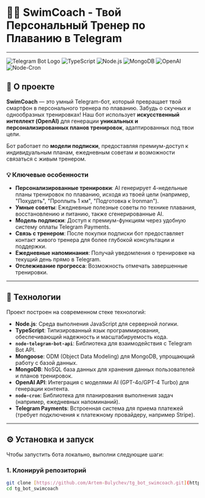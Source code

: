 # 🏊‍♀️ SwimCoach - Твой Персональный Тренер по Плаванию в Telegram

---

![Telegram Bot Logo](https://img.shields.io/badge/Telegram-Bot-blue.svg?logo=telegram)
![TypeScript](https://img.shields.io/badge/TypeScript-007ACC?style=flat&logo=typescript&logoColor=white)
![Node.js](https://img.shields.io/badge/Node.js-339933?style=flat&logo=node.js&logoColor=white)
![MongoDB](https://img.shields.io/badge/MongoDB-47A248?style=flat&logo=mongodb&logoColor=white)
![OpenAI](https://img.shields.io/badge/OpenAI-412991?style=flat&logo=openai&logoColor=white)
![Node-Cron](https://img.shields.io/badge/Scheduler-Node--Cron-green.svg)

## 🌟 О проекте

**SwimCoach** — это умный Telegram-бот, который превращает твой смартфон в персонального тренера по плаванию. Забудь о скучных и однообразных тренировках! Наш бот использует **искусственный интеллект (OpenAI)** для генерации **уникальных и персонализированных планов тренировок**, адаптированных под твои цели.

Бот работает по **модели подписки**, предоставляя премиум-доступ к индивидуальным планам, ежедневным советам и возможности связаться с живым тренером.

### 💡 Ключевые особенности

* **Персонализированные тренировки**: AI генерирует 4-недельные планы тренировок по плаванию, исходя из твоей цели (например, "Похудеть", "Проплыть 1 км", "Подготовка к Ironman").
* **Умные советы**: Ежедневные полезные советы по технике плавания, восстановлению и питанию, также сгенерированные AI.
* **Модель подписки**: Доступ к премиум-функциям через удобную систему оплаты Telegram Payments.
* **Связь с тренером**: После покупки подписки бот предоставляет контакт живого тренера для более глубокой консультации и поддержки.
* **Ежедневные напоминания**: Получай уведомления о тренировке на текущий день прямо в Telegram.
* **Отслеживание прогресса**: Возможность отмечать завершенные тренировки.

---

## 🚀 Технологии

Проект построен на современном стеке технологий:

* **Node.js**: Среда выполнения JavaScript для серверной логики.
* **TypeScript**: Типизированный язык программирования, обеспечивающий надежность и масштабируемость кода.
* **`node-telegram-bot-api`**: Библиотека для взаимодействия с Telegram Bot API.
* **Mongoose**: ODM (Object Data Modeling) для MongoDB, упрощающий работу с базой данных.
* **MongoDB**: NoSQL база данных для хранения данных пользователей и планов тренировок.
* **OpenAI API**: Интеграция с моделями AI (GPT-4o/GPT-4 Turbo) для генерации контента.
* **`node-cron`**: Библиотека для планирования выполнения задач (например, ежедневных напоминаний).
* **Telegram Payments**: Встроенная система для приема платежей (требует подключения к платежному провайдеру, например Stripe).

---

## ⚙️ Установка и запуск

Чтобы запустить бота локально, выполни следующие шаги:

### 1. Клонируй репозиторий

```bash
git clone [https://github.com/Artem-Bulychev/tg_bot_swimcoach.git](https://github.com/Artem-Bulychev/tg_bot_swimcoach.git)
cd tg_bot_swimcoach